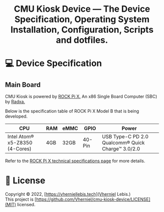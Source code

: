 # <p align="center">CMU Kiosk Device — The Device Specification, Operating System Installation, Configuration, Scripts and dotfiles.</p>

# 💻 Device Specification

## Main Board

CMU Kiosk is powered by [ROCK Pi X.](https://wiki.radxa.com/RockpiX) An x86 Single Board Computer (SBC) by [Radxa.](https://wiki.radxa.com/Special:SpecialContact/)

Below is the specification table of ROCK Pi X Model B that is being developed.

| CPU | RAM | eMMC | GPIO | Power |
| --- | --- | ---- | ---- | ----- |
| Intel Atom® x5-Z8350<br>(4-Cores) | 4GB | 32GB | 40-Pin | USB Type-C PD 2.0<br>Qualcomm® Quick Charge™ 3.0/2.0 |

Refer to the [ROCK Pi X technical specifications page](https://wiki.radxa.com/RockpiX/hardware) for more details.

# 📝 License

Copyright © 2022, [https://vherniellebis.tech](Vherniel Lebis.)<br>This project is [https://github.com/Vherniel/cmu-kiosk-device/LICENSE](MIT) licensed.
